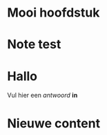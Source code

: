 # Mooi hoofdstuk

<Note title="test">
  
# Note test

</Note>

<ShortExercise id="EyXEaTNatB64ZNLv28Xo" title="korte opdracht">
  
  # Hallo
  
  Vul hier een *antwoord* **in**
  
</ShortExercise>


# Nieuwe content
